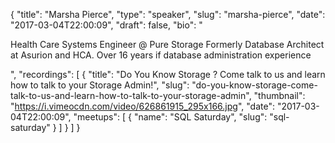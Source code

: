 {
  "title": "Marsha Pierce",
  "type": "speaker",
  "slug": "marsha-pierce",
  "date": "2017-03-04T22:00:09",
  "draft": false,
  "bio": "<p>Health Care Systems Engineer @ Pure Storage Formerly Database Architect at Asurion and HCA. Over 16 years if database administration experience</p>",
  "recordings": [
    {
      "title": "Do You Know Storage ? Come talk to us and learn how to talk to your Storage Admin!",
      "slug": "do-you-know-storage-come-talk-to-us-and-learn-how-to-talk-to-your-storage-admin",
      "thumbnail": "https://i.vimeocdn.com/video/626861915_295x166.jpg",
      "date": "2017-03-04T22:00:09",
      "meetups": [
        {
          "name": "SQL Saturday",
          "slug": "sql-saturday"
        }
      ]
    }
  ]
}